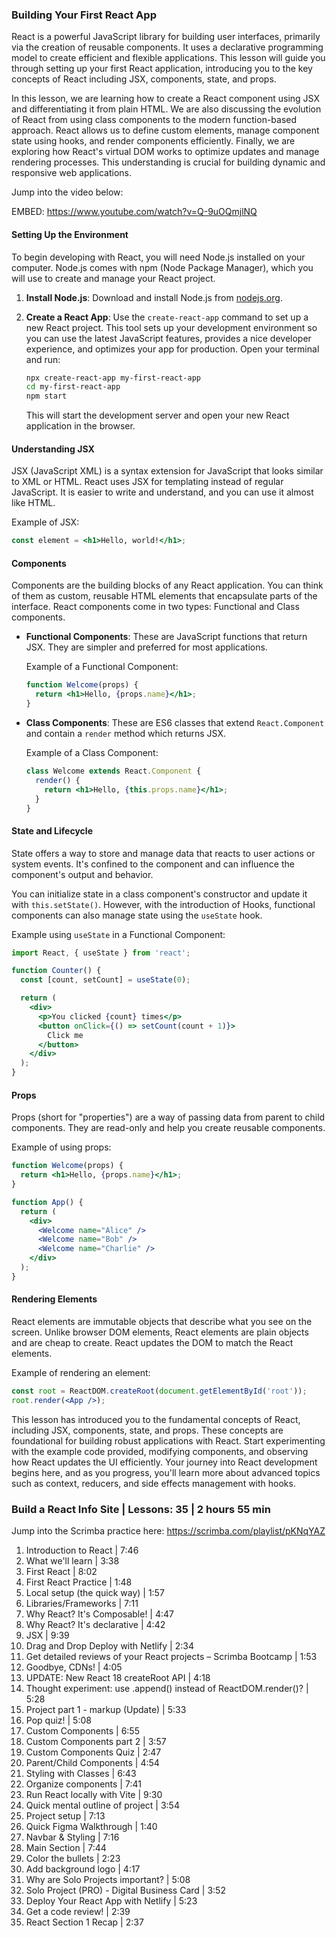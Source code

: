 ### Building Your First React App

React is a powerful JavaScript library for building user interfaces, primarily via the creation of reusable components. It uses a declarative programming model to create efficient and flexible applications. This lesson will guide you through setting up your first React application, introducing you to the key concepts of React including JSX, components, state, and props.

In this lesson, we are learning how to create a React component using JSX and differentiating it from plain HTML. We are also discussing the evolution of React from using class components to the modern function-based approach. React allows us to define custom elements, manage component state using hooks, and render components efficiently. Finally, we are exploring how React's virtual DOM works to optimize updates and manage rendering processes. This understanding is crucial for building dynamic and responsive web applications.

Jump into the video below:

EMBED: https://www.youtube.com/watch?v=Q-9uOQmjlNQ


#### Setting Up the Environment

To begin developing with React, you will need Node.js installed on your computer. Node.js comes with npm (Node Package Manager), which you will use to create and manage your React project.

1. **Install Node.js**: Download and install Node.js from [nodejs.org](https://nodejs.org/).

2. **Create a React App**:
   Use the `create-react-app` command to set up a new React project. This tool sets up your development environment so you can use the latest JavaScript features, provides a nice developer experience, and optimizes your app for production. Open your terminal and run:
   ```bash
   npx create-react-app my-first-react-app
   cd my-first-react-app
   npm start
   ```
   This will start the development server and open your new React application in the browser.

#### Understanding JSX

JSX (JavaScript XML) is a syntax extension for JavaScript that looks similar to XML or HTML. React uses JSX for templating instead of regular JavaScript. It is easier to write and understand, and you can use it almost like HTML.

Example of JSX:
```jsx
const element = <h1>Hello, world!</h1>;
```

#### Components

Components are the building blocks of any React application. You can think of them as custom, reusable HTML elements that encapsulate parts of the interface. React components come in two types: Functional and Class components.

- **Functional Components**: These are JavaScript functions that return JSX. They are simpler and preferred for most applications.
  
  Example of a Functional Component:
  ```jsx
  function Welcome(props) {
    return <h1>Hello, {props.name}</h1>;
  }
  ```

- **Class Components**: These are ES6 classes that extend `React.Component` and contain a `render` method which returns JSX.

  Example of a Class Component:
  ```jsx
  class Welcome extends React.Component {
    render() {
      return <h1>Hello, {this.props.name}</h1>;
    }
  }
  ```

#### State and Lifecycle

State offers a way to store and manage data that reacts to user actions or system events. It's confined to the component and can influence the component's output and behavior.

You can initialize state in a class component's constructor and update it with `this.setState()`. However, with the introduction of Hooks, functional components can also manage state using the `useState` hook.

Example using `useState` in a Functional Component:
```jsx
import React, { useState } from 'react';

function Counter() {
  const [count, setCount] = useState(0);

  return (
    <div>
      <p>You clicked {count} times</p>
      <button onClick={() => setCount(count + 1)}>
        Click me
      </button>
    </div>
  );
}
```

#### Props

Props (short for "properties") are a way of passing data from parent to child components. They are read-only and help you create reusable components.

Example of using props:
```jsx
function Welcome(props) {
  return <h1>Hello, {props.name}</h1>;
}

function App() {
  return (
    <div>
      <Welcome name="Alice" />
      <Welcome name="Bob" />
      <Welcome name="Charlie" />
    </div>
  );
}
```

#### Rendering Elements

React elements are immutable objects that describe what you see on the screen. Unlike browser DOM elements, React elements are plain objects and are cheap to create. React updates the DOM to match the React elements.

Example of rendering an element:
```jsx
const root = ReactDOM.createRoot(document.getElementById('root'));
root.render(<App />);
```
This lesson has introduced you to the fundamental concepts of React, including JSX, components, state, and props. These concepts are foundational for building robust applications with React. Start experimenting with the example code provided, modifying components, and observing how React updates the UI efficiently. Your journey into React development begins here, and as you progress, you'll learn more about advanced topics such as context, reducers, and side effects management with hooks.

### Build a React Info Site | Lessons: 35 | 2 hours 55 min

Jump into the Scrimba practice here: https://scrimba.com/playlist/pKNqYAZ

1. Introduction to React | 7:46
2. What we'll learn | 3:38
3. First React | 8:02
4. First React Practice | 1:48
5. Local setup (the quick way) | 1:57
6. Libraries/Frameworks | 7:11
7. Why React? It's Composable! | 4:47
8. Why React? It's declarative | 4:42
9. JSX | 9:39
10. Drag and Drop Deploy with Netlify | 2:34
11. Get detailed reviews of your React projects – Scrimba Bootcamp | 1:53
12. Goodbye, CDNs! | 4:05
13. UPDATE: New React 18 createRoot API | 4:18
14. Thought experiment: use .append() instead of ReactDOM.render()? | 5:28
15. Project part 1 - markup (Update) | 5:33
16. Pop quiz! | 5:08
17. Custom Components | 6:55
18. Custom Components part 2 | 3:57
19. Custom Components Quiz | 2:47
20. Parent/Child Components | 4:54
21. Styling with Classes | 6:43
22. Organize components | 7:41
23. Run React locally with Vite | 9:30
24. Quick mental outline of project | 3:54
25. Project setup | 7:13
26. Quick Figma Walkthrough | 1:40
27. Navbar & Styling | 7:16
28. Main Section | 7:44
29. Color the bullets | 2:23
30. Add background logo | 4:17
31. Why are Solo Projects important? | 5:08
32. Solo Project (PRO) - Digital Business Card | 3:52
33. Deploy Your React App with Netlify | 5:23
34. Get a code review! | 2:39
35. React Section 1 Recap | 2:37